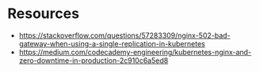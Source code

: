 # Resources

* https://stackoverflow.com/questions/57283309/nginx-502-bad-gateway-when-using-a-single-replication-in-kubernetes
* https://medium.com/codecademy-engineering/kubernetes-nginx-and-zero-downtime-in-production-2c910c6a5ed8
